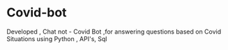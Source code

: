 # Covid-bot
Developed , Chat not  - Covid Bot ,for answering questions based on Covid Situations  using Python , API's, Sql
